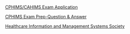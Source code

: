 [CPHIMS/CAHIMS Exam Application](https://marketplace.himss.org/CertificationExamApplication/Default)

[CPHIMS Exam Prep-Question & Answer](https://www.youtube.com/watch?v=MeWm8yBNopM&list=PL_87Q-RggiqMOmX87SJ9ETQWt64drbu6V)

[Healthcare Information and Management Systems Society](https://home.pearsonvue.com/himss)